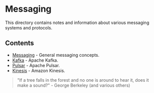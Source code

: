 # Messaging

This directory contains notes and information about various messaging systems and protocols.

## Contents

-   [Messaging](messagging.md) - General messaging concepts.
-   [Kafka](kafka.md) - Apache Kafka.
-   [Pulsar](pulsar.md) - Apache Pulsar.
-   [Kinesis](kinesis.md) - Amazon Kinesis.

> "If a tree falls in the forest and no one is around to hear it, does it make a sound?" - George Berkeley (and various others)